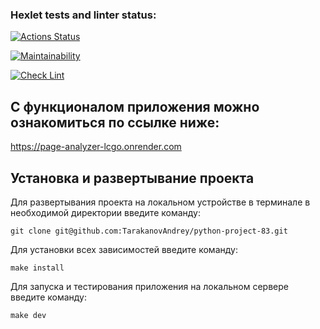 ### Hexlet tests and linter status:
[![Actions Status](https://github.com/TarakanovAndrey/python-project-83/workflows/hexlet-check/badge.svg)](https://github.com/TarakanovAndrey/python-project-83/actions)  

[![Maintainability](https://api.codeclimate.com/v1/badges/a28db54619c30d5d352d/maintainability)](https://codeclimate.com/github/TarakanovAndrey/python-project-83/maintainability)  

[![Check Lint](https://github.com/TarakanovAndrey/python-project-83/workflows/tarakanov-check/badge.svg)](https://github.com/TarakanovAndrey/python-project-83/actions)  


## С функционалом приложения можно ознакомиться по ссылке ниже:  

https://page-analyzer-lcgo.onrender.com  

## Установка и развертывание проекта  
Для развертывания проекта на локальном устройстве в терминале в необходимой директории введите команду:  
```
git clone git@github.com:TarakanovAndrey/python-project-83.git  
```

Для установки всех зависимостей введите команду:
```commandline
make install
```

Для запуска и тестирования приложения на локальном сервере введите команду:
```commandline
make dev
```